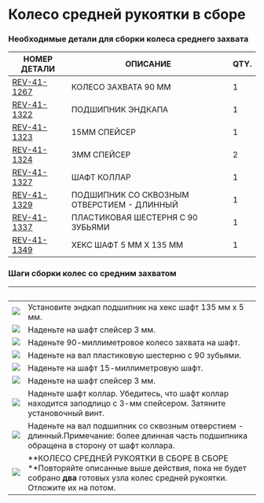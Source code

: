 # Колесо средней рукоятки в сборе

### Необходимые детали для сборки колеса среднего захвата <a href="#neobkhodimye-detali-dlya-sborki-kolesa-srednego-zakhvata" id="neobkhodimye-detali-dlya-sborki-kolesa-srednego-zakhvata"></a>

| **НОМЕР ДЕТАЛИ**                                          | **ОПИСАНИЕ**                               | **QTY.** |
| --------------------------------------------------------- | ------------------------------------------ | -------- |
| ​[REV-41-1267](https://www.revrobotics.com/rev-41-1267/)​ | КОЛЕСО ЗАХВАТА 90 ММ                       | 1        |
| ​[REV-41-1322](https://www.revrobotics.com/rev-41-1322/)​ | ПОДШИПНИК ЭНДКАПА                          | 1        |
| ​[REV-41-1323](https://www.revrobotics.com/rev-41-1323/)​ | 15MM СПЕЙСЕР                               | 1        |
| ​[REV-41-1324](https://www.revrobotics.com/rev-41-1324/)​ | 3MM СПЕЙСЕР                                | 2        |
| ​[REV-41-1327](https://www.revrobotics.com/rev-41-1327/)​ | ШАФТ КОЛЛАР                                | 1        |
| ​[REV-41-1329](https://www.revrobotics.com/rev-41-1329/)​ | ПОДШИПНИК СО СКВОЗНЫМ ОТВЕРСТИЕМ - ДЛИННЫЙ | 1        |
| ​[REV-41-1337](https://www.revrobotics.com/rev-41-1337/)​ | ПЛАСТИКОВАЯ ШЕСТЕРНЯ С 90 ЗУБЬЯМИ          | 1        |
| ​[REV-41-1349](https://www.revrobotics.com/rev-41-1349/)​ | ХЕКС ШАФТ 5 ММ X 135 ММ                    | 1        |

### Шаги сборки колес со средним захватом <a href="#shagi-sborki-koles-so-srednim-zakhvatom" id="shagi-sborki-koles-so-srednim-zakhvatom"></a>

| ​                                                                                                                                                                                                                                                        | ​                                                                                                                                                                        |
| -------------------------------------------------------------------------------------------------------------------------------------------------------------------------------------------------------------------------------------------------------- | ------------------------------------------------------------------------------------------------------------------------------------------------------------------------ |
| ​​![](https://2589213514-files.gitbook.io/\~/files/v0/b/gitbook-legacy-files/o/assets%2F-M5yw0n8IneF5-9ybLjT%2F-MI4ysTFi9NBVobBOLUW%2F-MI622PFdgIZXcZMOFhT%2FAGD-\_MW%20-%20End%20Cap.svg?alt=media\&token=a9f043d0-c419-4e49-bc2d-184ab8baf9e7)​        | Установите эндкап подшипник на хекс шафт 135 мм x 5 мм.                                                                                                                  |
| ​​![](https://2589213514-files.gitbook.io/\~/files/v0/b/gitbook-legacy-files/o/assets%2F-M5yw0n8IneF5-9ybLjT%2F-MI4ysTFi9NBVobBOLUW%2F-MI61ysk-oyOT7nlvO9k%2FAGD-\_MW%20-%20Spacer.svg?alt=media\&token=323ca50c-74f5-4835-a297-b99d7e4b683c)​           | Наденьте на шафт спейсер 3 мм.                                                                                                                                           |
| ​​![](https://2589213514-files.gitbook.io/\~/files/v0/b/gitbook-legacy-files/o/assets%2F-M5yw0n8IneF5-9ybLjT%2F-MI4ysTFi9NBVobBOLUW%2F-MI61TaDzGQ8-LcqkJJA%2FAGD-\_MW%20-%20Grip%20Wheel.svg?alt=media\&token=f2242596-02a0-4b75-b4be-24470e76116e)​     | Наденьте 90-миллиметровое колесо захвата на шафт.                                                                                                                        |
| ​​![](https://2589213514-files.gitbook.io/\~/files/v0/b/gitbook-legacy-files/o/assets%2F-M5yw0n8IneF5-9ybLjT%2F-MI4ysTFi9NBVobBOLUW%2F-MI61QfduQsR1ZPmyTE4%2FAGD-\_MW%20-%20Gear.svg?alt=media\&token=bfe0d38e-a659-4e32-a341-93e1c1de1537)​             | Наденьте на вал пластиковую шестерню с 90 зубьями.                                                                                                                       |
| ​​![](https://2589213514-files.gitbook.io/\~/files/v0/b/gitbook-legacy-files/o/assets%2F-M5yw0n8IneF5-9ybLjT%2F-MI4ysTFi9NBVobBOLUW%2F-MI61KgC\_skmS2\_rH-03%2FAGD-\_MW%20-%20Spacer%202.svg?alt=media\&token=0aa51a58-4227-41fb-a790-396aedfe0de0)​     | Наденьте на шафт 15-миллиметровую шафт.                                                                                                                                  |
| ​​![](https://2589213514-files.gitbook.io/\~/files/v0/b/gitbook-legacy-files/o/assets%2F-M5yw0n8IneF5-9ybLjT%2F-MI4ysTFi9NBVobBOLUW%2F-MI61DPPUvenARDeBAHT%2FAGD-\_MW%20-%20Spacer%203.svg?alt=media\&token=102b856d-be23-4f20-a23b-0ec5f4ff51ee)​       | Наденьте на шафт спейсер 3 мм.                                                                                                                                           |
| ​![](https://2589213514-files.gitbook.io/\~/files/v0/b/gitbook-legacy-files/o/assets%2F-M5yw0n8IneF5-9ybLjT%2F-MI4ysTFi9NBVobBOLUW%2F-MI5vDvDG2YfETnUC39U%2FAGD-\_MW%20-%20Shaft%20Collar.svg?alt=media\&token=81d0bedd-3c79-4c2b-833b-acad83da0fb9)​    | Наденьте шафт коллар. Убедитесь, что шафт коллар находится заподлицо с 3-мм спейсером. Затяните установочный винт.                                                       |
| ​​![](https://2589213514-files.gitbook.io/\~/files/v0/b/gitbook-legacy-files/o/assets%2F-M5yw0n8IneF5-9ybLjT%2F-MI4ysTFi9NBVobBOLUW%2F-MI5v9NeB5oS7WCIdo\_5%2FAGD-\_MW%20-%20Long%20Bearing.svg?alt=media\&token=7bfb14d8-ed81-4474-b906-ff682095ac6e)​​ | Наденьте на вал подшипник со сквозным отверстием - длинный.Примечание: более длинная часть подшипника обращена в сторону от шафт коллара.                                |
| ​​![](https://2589213514-files.gitbook.io/\~/files/v0/b/gitbook-legacy-files/o/assets%2F-M5yw0n8IneF5-9ybLjT%2F-MI4ysTFi9NBVobBOLUW%2F-MI5uPcN9TfDAHr7Ewva%2FAGD-\_MW%20-%20Complete.svg?alt=media\&token=22e2eb38-8f0c-4612-a233-52a4c5813d3e)​         | **КОЛЕСО СРЕДНЕЙ РУКОЯТКИ В СБОРЕ В СБОРЕ​**Повторяйте описанные выше действия, пока не будет собрано **два** готовых узла колес средней рукоятки. Отложите их на потом. |

##
